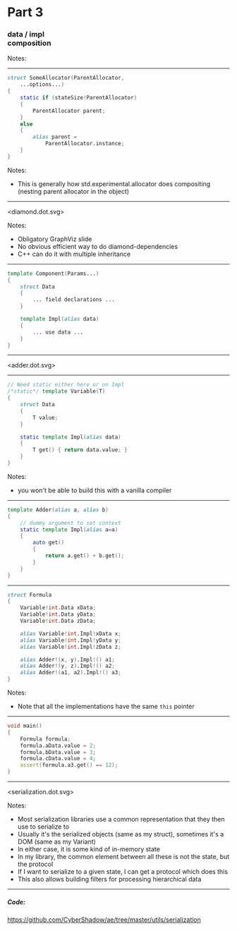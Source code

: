 # Part 3

### data / impl<br>composition

Notes:

----

```d
struct SomeAllocator(ParentAllocator, 
	...options...)
{
    static if (stateSize!ParentAllocator)
	{
        ParentAllocator parent;
	}
    else
	{
        alias parent = 
			ParentAllocator.instance;
	}
}
```

Notes:
- This is generally how std.experimental.allocator does compositing
  (nesting parent allocator in the object)

----

<diamond.dot.svg>

<style> <ID> img { height: 350px; } </style>

Notes:
- Obligatory GraphViz slide
- No obvious efficient way to do diamond-dependencies
- C++ can do it with multiple inheritance

----

```d
template Component(Params...)
{
	struct Data
	{
		... field declarations ...
	}

	template Impl(alias data)
	{
		... use data ...
	}
}
```

----

<adder.dot.svg>

<style> <ID> img { height: 350px; } </style>

----

```d
// Need static either here or on Impl
/*static*/ template Variable(T)
{
	struct Data
	{
		T value;
	}

	static template Impl(alias data)
	{
		T get() { return data.value; }
	}
}
```

Notes:
- you won't be able to build this with a vanilla compiler

----

```d
template Adder(alias a, alias b)
{
	// dummy argument to set context
	static template Impl(alias a=a)
	{
		auto get()
		{
			return a.get() + b.get();
		}
	}
}
```

----

```d
struct Formula
{
	Variable!int.Data xData;
	Variable!int.Data yData;
	Variable!int.Data zData;

	alias Variable!int.Impl!xData x;
	alias Variable!int.Impl!yData y;
	alias Variable!int.Impl!zData z;

	alias Adder!(x, y).Impl!() a1;
	alias Adder!(y, z).Impl!() a2;
	alias Adder!(a1, a2).Impl!() a3;
}
```

Notes:
- Note that all the implementations have the same `this` pointer

----

```d
void main()
{
	Formula formula;
	formula.aData.value = 2;
	formula.bData.value = 3;
	formula.cData.value = 4;
	assert(formula.a3.get() == 12);
}
```

----

<serialization.dot.svg>

<style> <ID> img { height: 350px; } </style>

Notes:
- Most serialization libraries use a common representation that they then use to serialize to
- Usually it's the serialized objects (same as my struct), sometimes it's a DOM (same as my Variant)
- In either case, it is some kind of in-memory state
- In my library, the common element between all these is not the state, but the protocol
- If I want to serialize to a given state, I can get a protocol which does this
- This also allows building filters for processing hierarchical data

----

##### Code:

https://github.com/CyberShadow/ae/tree/master/utils/serialization
